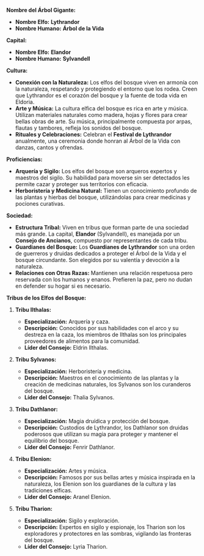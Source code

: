 **Nombre del Árbol Gigante:**

- **Nombre Elfo:** **Lythrandor**
- **Nombre Humano:** **Árbol de la Vida**

**Capital:**

- **Nombre Elfo:** **Elandor**
- **Nombre Humano:** **Sylvandell**

**Cultura:**

- **Conexión con la Naturaleza:** Los elfos del bosque viven en armonía con la naturaleza, respetando y protegiendo el entorno que los rodea. Creen que Lythrandor es el corazón del bosque y la fuente de toda vida en Eldoria.
- **Arte y Música:** La cultura elfica del bosque es rica en arte y música. Utilizan materiales naturales como madera, hojas y flores para crear bellas obras de arte. Su música, principalmente compuesta por arpas, flautas y tambores, refleja los sonidos del bosque.
- **Rituales y Celebraciones:** Celebran el **Festival de Lythrandor** anualmente, una ceremonia donde honran al Árbol de la Vida con danzas, cantos y ofrendas.

**Proficiencias:**

- **Arquería y Sigilo:** Los elfos del bosque son arqueros expertos y maestros del sigilo. Su habilidad para moverse sin ser detectados les permite cazar y proteger sus territorios con eficacia.
- **Herboristería y Medicina Natural:** Tienen un conocimiento profundo de las plantas y hierbas del bosque, utilizándolas para crear medicinas y pociones curativas.

**Sociedad:**

- **Estructura Tribal:** Viven en tribus que forman parte de una sociedad más grande. La capital, **Elandor** (Sylvandell), es manejada por un **Consejo de Ancianos**, compuesto por representantes de cada tribu.
- **Guardianes del Bosque:** Los **Guardianes de Lythrandor** son una orden de guerreros y druidas dedicados a proteger el Árbol de la Vida y el bosque circundante. Son elegidos por su valentía y devoción a la naturaleza.
- **Relaciones con Otras Razas:** Mantienen una relación respetuosa pero reservada con los humanos y enanos. Prefieren la paz, pero no dudan en defender su hogar si es necesario.

**Tribus de los Elfos del Bosque:**

1. **Tribu Ilthalas:**
    
    - **Especialización:** Arquería y caza.
    - **Descripción:** Conocidos por sus habilidades con el arco y su destreza en la caza, los miembros de Ilthalas son los principales proveedores de alimentos para la comunidad.
    - **Líder del Consejo:** Eldrin Ilthalas.
2. **Tribu Sylvanos:**
    
    - **Especialización:** Herboristería y medicina.
    - **Descripción:** Maestros en el conocimiento de las plantas y la creación de medicinas naturales, los Sylvanos son los curanderos del bosque.
    - **Líder del Consejo:** Thalia Sylvanos.
3. **Tribu Dathlanor:**
    
    - **Especialización:** Magia druídica y protección del bosque.
    - **Descripción:** Custodios de Lythrandor, los Dathlanor son druidas poderosos que utilizan su magia para proteger y mantener el equilibrio del bosque.
    - **Líder del Consejo:** Fenrir Dathlanor.
4. **Tribu Elenion:**
    
    - **Especialización:** Artes y música.
    - **Descripción:** Famosos por sus bellas artes y música inspirada en la naturaleza, los Elenion son los guardianes de la cultura y las tradiciones elficas.
    - **Líder del Consejo:** Aranel Elenion.
5. **Tribu Tharion:**
    
    - **Especialización:** Sigilo y exploración.
    - **Descripción:** Expertos en sigilo y espionaje, los Tharion son los exploradores y protectores en las sombras, vigilando las fronteras del bosque.
    - **Líder del Consejo:** Lyria Tharion.